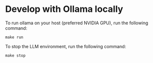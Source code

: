 # Develop with Ollama locally

To run ollama on your host (preferred NVIDIA GPU), run the following command:

```shell
make run
```

To stop the LLM environment, run the following command:

```shell
make stop
```
